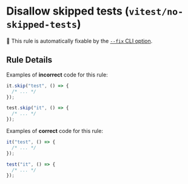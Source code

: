 # Disallow skipped tests (`vitest/no-skipped-tests`)

🔧 This rule is automatically fixable by the [`--fix` CLI option](https://eslint.org/docs/latest/user-guide/command-line-interface#--fix).

<!-- end auto-generated rule header -->

## Rule Details

Examples of **incorrect** code for this rule:

```js
it.skip("test", () => {
  /* ... */
});

test.skip("it", () => {
  /* ... */
});
```

Examples of **correct** code for this rule:

```js
it("test", () => {
  /* ... */
});

test("it", () => {
  /* ... */
});
```
